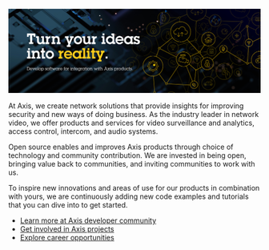 ![Turn your ideas into reality](turn-your-ideas-into-reality.png)

At Axis, we create network solutions that provide insights for improving security and new ways of doing business. As the industry leader in network video, we offer products and services for video surveillance and analytics, access control, intercom, and audio systems.

Open source enables and improves Axis products through choice of technology and community contribution. We are invested in being open, bringing value back to communities, and inviting communities to work with us.

To inspire new innovations and areas of use for our products in combination with yours, we are continuously adding new code examples and tutorials that you can dive into to get started.

- [Learn more at Axis developer community](https://www.axis.com/developer-community)
- [Get involved in Axis projects](https://opensource.axis.com)
- [Explore career opportunities](https://www.axis.com/careers/open-positions)
